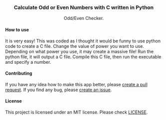 <div><h3 align="center">Calculate Odd or Even Numbers with C written in Python</h3></div>
<p align="center">Odd/Even Checker.</p>
<p align="center">
</p>

#### How to use
It is very easy! This was coded as I thought it would be funny to use python code to create a C file. Change the value of power you want to use. Depending on what power you use, it may create a massive file! Run the python file, it will output a C file. Compile this C file, then run the executable and specify a number.

#### Contributing
If you have any idea how to make this app better, please [create a pull request](https://github.com/JaredWestley/Calculate-odd-or-even-Python-code-to-C-/compare). If you find any bug, please [create an issue](https://github.com/JaredWestley/Calculate-odd-or-even-Python-code-to-C-/issues/new).

#### License
This project is licensed under an MIT license. Please check [LICENSE](LICENSE).
